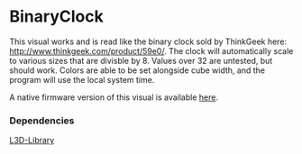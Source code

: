 # BinaryClock
This visual works and is read like the binary clock sold by ThinkGeek here: http://www.thinkgeek.com/product/59e0/.
The clock will automatically scale to various sizes that are divisble by 8. Values over 32 are untested, but should work.
Colors are able to be set alongside cube width, and the program will use the local system time.

A native firmware version of this visual is available <a href="https://github.com/NxtInterlude/Native-Binary-Clock">here</a>.

### Dependencies
<a href="https://github.com/enjrolas/L3D-library">L3D-Library</a>
